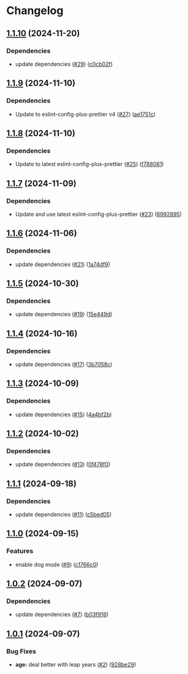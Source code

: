 # Changelog

## [1.1.10](https://github.com/aimeerivers/howoldami/compare/v1.1.9...v1.1.10) (2024-11-20)


### Dependencies

* update dependencies ([#29](https://github.com/aimeerivers/howoldami/issues/29)) ([c0cb02f](https://github.com/aimeerivers/howoldami/commit/c0cb02f348a2cce8c26e6a73981879a6561562a3))

## [1.1.9](https://github.com/aimeerivers/howoldami/compare/v1.1.8...v1.1.9) (2024-11-10)


### Dependencies

* Update to eslint-config-plus-prettier v4 ([#27](https://github.com/aimeerivers/howoldami/issues/27)) ([ae1751c](https://github.com/aimeerivers/howoldami/commit/ae1751ca996bb0e9c1210c840ea606af22f9a901))

## [1.1.8](https://github.com/aimeerivers/howoldami/compare/v1.1.7...v1.1.8) (2024-11-10)


### Dependencies

* Update to latest eslint-config-plus-prettier ([#25](https://github.com/aimeerivers/howoldami/issues/25)) ([f788081](https://github.com/aimeerivers/howoldami/commit/f7880812073cf46457965c193b50171ad1401d86))

## [1.1.7](https://github.com/aimeerivers/howoldami/compare/v1.1.6...v1.1.7) (2024-11-09)


### Dependencies

* Update and use latest eslint-config-plus-prettier ([#23](https://github.com/aimeerivers/howoldami/issues/23)) ([6992895](https://github.com/aimeerivers/howoldami/commit/699289509453d9726960fb140ff9455fea59ba37))

## [1.1.6](https://github.com/aimeerivers/howoldami/compare/v1.1.5...v1.1.6) (2024-11-06)


### Dependencies

* update dependencies ([#21](https://github.com/aimeerivers/howoldami/issues/21)) ([1a74df9](https://github.com/aimeerivers/howoldami/commit/1a74df9233ed3bbea9ac917b206431130d7cb8a6))

## [1.1.5](https://github.com/aimeerivers/howoldami/compare/v1.1.4...v1.1.5) (2024-10-30)


### Dependencies

* update dependencies ([#19](https://github.com/aimeerivers/howoldami/issues/19)) ([15e449d](https://github.com/aimeerivers/howoldami/commit/15e449d4b20c4cb1ec0cc8e469f7374a564178c3))

## [1.1.4](https://github.com/aimeerivers/howoldami/compare/v1.1.3...v1.1.4) (2024-10-16)


### Dependencies

* update dependencies ([#17](https://github.com/aimeerivers/howoldami/issues/17)) ([3b7058c](https://github.com/aimeerivers/howoldami/commit/3b7058c700d654fd3919e222049df1838f45ffad))

## [1.1.3](https://github.com/aimeerivers/howoldami/compare/v1.1.2...v1.1.3) (2024-10-09)


### Dependencies

* update dependencies ([#15](https://github.com/aimeerivers/howoldami/issues/15)) ([4a4bf2b](https://github.com/aimeerivers/howoldami/commit/4a4bf2bd58d2b03c541b640b92761761a19f165c))

## [1.1.2](https://github.com/aimeerivers/howoldami/compare/v1.1.1...v1.1.2) (2024-10-02)


### Dependencies

* update dependencies ([#13](https://github.com/aimeerivers/howoldami/issues/13)) ([0f478f0](https://github.com/aimeerivers/howoldami/commit/0f478f0017696da517346c85998c39d5360cb362))

## [1.1.1](https://github.com/aimeerivers/howoldami/compare/v1.1.0...v1.1.1) (2024-09-18)


### Dependencies

* update dependencies ([#11](https://github.com/aimeerivers/howoldami/issues/11)) ([c5bed05](https://github.com/aimeerivers/howoldami/commit/c5bed0551022e8e0c5e0b220d8f162ee18d24368))

## [1.1.0](https://github.com/aimeerivers/howoldami/compare/v1.0.2...v1.1.0) (2024-09-15)


### Features

* enable dog mode ([#9](https://github.com/aimeerivers/howoldami/issues/9)) ([c1766c0](https://github.com/aimeerivers/howoldami/commit/c1766c00a3eb3ed6b6c94937633a38baecd2cd5b))

## [1.0.2](https://github.com/aimeerivers/howoldami/compare/v1.0.1...v1.0.2) (2024-09-07)


### Dependencies

* update dependencies ([#7](https://github.com/aimeerivers/howoldami/issues/7)) ([b03f916](https://github.com/aimeerivers/howoldami/commit/b03f916fa39fb528b426527caf3c38373cd76041))

## [1.0.1](https://github.com/aimeerivers/howoldami/compare/v1.0.0...v1.0.1) (2024-09-07)


### Bug Fixes

* **age:** deal better with leap years ([#2](https://github.com/aimeerivers/howoldami/issues/2)) ([928be29](https://github.com/aimeerivers/howoldami/commit/928be29d80c5e100eb0d64a999c566b9cf9961f4))
